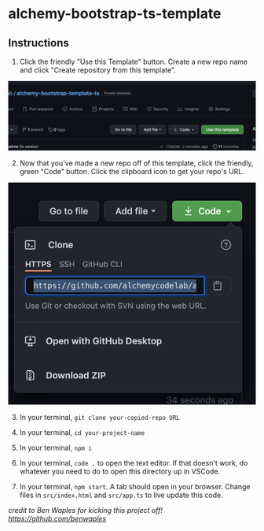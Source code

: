 # alchemy-bootstrap-ts-template 

## Instructions

1) Click the friendly "Use this Template" button. Create a new repo name and click "Create repository from this template".

![Template](./src/assets/template.png)


2) Now that you've made a new repo off of this template, click the friendly, green "Code" button. Click the clipboard icon to get your repo's URL.

![Clone](./src/assets/clone.png)

3) In your terminal, `git clone your-copied-repo URL`

4) In your terminal, `cd your-project-name`

5) In your terminal, `npm i`

6) In your terminal, `code .` to open the text editor. If that doesn't work, do whatever you need to do to open this directory up in VSCode.

7) In your terminal, `npm start`. A tab should open in your browser. Change files in `src/index.html` and `src/app.ts` to live update this code.

_credit to Ben Waples for kicking this project off!  https://github.com/benwaples_
